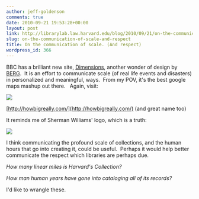 ```yaml
---
author: jeff-goldenson
comments: true
date: 2010-09-21 19:53:28+00:00
layout: post
link: http://librarylab.law.harvard.edu/blog/2010/09/21/on-the-communication-of-scale-and-respect/
slug: on-the-communication-of-scale-and-respect
title: On the communication of scale. (And respect)
wordpress_id: 366
---
```


BBC has a brilliant new site, [Dimensions](http://howbigreally.com/), another wonder of design by [BERG](http://berglondon.com/).  It is an effort to communicate scale (of real life events and disasters) in personalized and meaningful, ways.  From my POV, it's the best google maps mashup out there.   Again, visit:

[![](http://librarylab.law.harvard.edu/blog/wp-content/uploads/2010/09/howbigreally-300x211.png)](http://howbigreally.com/)

[http://howbigreally.com/](http://howbigreally.com/) (and great name too)

It reminds me of Sherman Williams' logo, which is a truth:

[![](http://librarylab.law.harvard.edu/blog/wp-content/uploads/2010/09/sherwin-williams-logo-paint1-300x248.jpg)](http://librarylab.law.harvard.edu/blog/wp-content/uploads/2010/09/sherwin-williams-logo-paint1.jpg)

I think communicating the profound scale of collections, and the human hours that go into creating it, could be useful.  Perhaps it would help better communicate the respect which libraries are perhaps due.

_How many linear miles is Harvard's Collection?_

_How man human years have gone into cataloging all of its records?_

I'd like to wrangle these.

